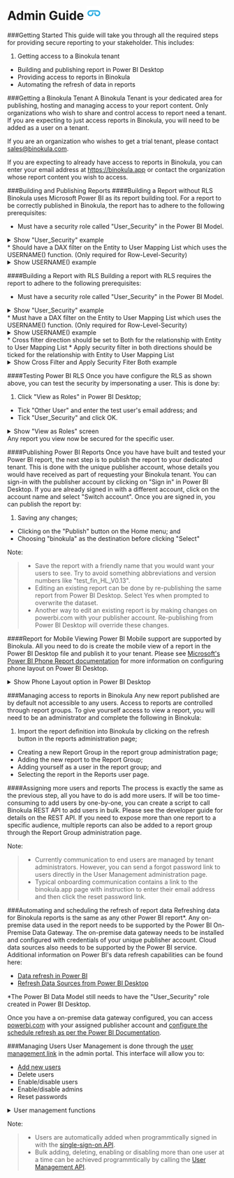 # Admin Guide ![](images/favicon.png)

###Getting Started
This guide will take you through all the required steps for providing secure reporting to your stakeholder. This includes:

1. Getting access to a Binokula tenant
+ Building and publishing report in Power BI Desktop
+ Providing access to reports in Binokula
+ Automating the refresh of data in reports


###Getting a Binokula Tenant
A Binokula Tenant is your dedicated area for publishing, hosting and managing access to your report content. Only organizations who wish to share and control access to report need a tenant. If you are expecting to just access reports in Binokula, you will need to be added as a user on a tenant.

If you are an organization who wishes to get a trial tenant, please contact <sales@binokula.com>.

If you are expecting to already have access to reports in Binokula, you can enter your email address at <https://binokula.app> or contact the organization whose report content you wish to access.

###Building and Publishing Reports
####Building a Report without RLS
Binokula uses Microsoft Power BI as its report building tool. For a report to be correctly published in Binokula, the report has to adhere to the following prerequisites:

* Must have a security role called "User_Security" in the Power BI Model.
<details>
  <summary>
    Show "User_Security" example
  </summary>
  ![alt text](images/admin-guide/user_security_role.PNG "User_Security role")
</details>
* Should have a DAX filter on the Entity to User Mapping List which uses the USERNAME() function. (Only required for Row-Level-Security)
<details>
  <summary>
    Show USERNAME() example
  </summary>
  ![alt text](images/admin-guide/username_filter.PNG "USERNAME() filter")
</details>

####Building a Report with RLS
Building a report with RLS requires the report to adhere to the following prerequisites:

* Must have a security role called "User_Security" in the Power BI Model.
<details>
  <summary>
    Show "User_Security" example
  </summary>
  ![alt text](images/admin-guide/user_security_role.PNG "User_Security role")
</details>
* Must have a DAX filter on the Entity to User Mapping List which uses the USERNAME() function. (Only required for Row-Level-Security)
<details>
  <summary>
    Show USERNAME() example
  </summary>
  ![alt text](images/admin-guide/username_filter.PNG "USERNAME() filter")
</details>
* Cross filter direction should be set to Both for the relationship with Entity to User Mapping List
* Apply security filter in both directions should be ticked for the relationship with Entity to User Mapping List
<details>
  <summary>
    Show Cross Filter and Apply Security Fiter Both example
  </summary>
  ![alt text](images/admin-guide/filter_both_tick.PNG "Both filter example")
</details>

####Testing Power BI RLS
Once you have configure the RLS as shown above, you can test the security by impersonating a user. This is done by:

1. Click "View as Roles" in Power BI Desktop;
+ Tick "Other User" and enter the test user's email address; and
+ Tick "User_Security" and click OK.
<details>
  <summary>
    Show "View as Roles" screen
  </summary>
  ![alt text](images/admin-guide/test_security.PNG "Test security example")
</details>
Any report you view now be secured for the specific user.

####Publishing Power BI Reports
Once you have have built and tested your Power BI report, the next step is to publish the report to your dedicated tenant. This is done with the unique publisher account, whose details you would have received as part of requesting your Binokula tenant. You can sign-in with the publisher account by clicking on "Sign in" in Power BI Desktop. If you are already signed in with a different account, click on the account name and select "Switch account". Once you are signed in, you can publish the report by:

1. Saving any changes;
+ Clicking on the "Publish" button on the Home menu; and 
+ Choosing "binokula" as the destination before clicking "Select"

Note:
> * Save the report with a friendly name that you would want your users to see. Try to avoid something abbreviations and version numbers like "test_fin_HL_V0.13".
> * Editing an existing report can be done by re-publishing the same report from Power BI Desktop. Select Yes when prompted to overwrite the dataset.
> * Another way to edit an existing report is by making changes on powerbi.com with your publisher account. Re-publishing from Power BI Desktop will override these changes.

####Report for Mobile Viewing
Power BI Mobile support are supported by Binokula. All you need to do is create the mobile view of a report in the Power BI Desktop file and publish it to your tenant. Please see [Microsoft's Power BI Phone Report documentation](https://docs.microsoft.com/en-us/power-bi/desktop-create-phone-report) for more information on configuring phone layout on Power BI Desktop.
<details>
  <summary>
    Show Phone Layout option in Power BI Desktop
  </summary>
  ![alt text](images/admin-guide/phone_layout.PNG "Phone Layout example")
</details>


###Managing access to reports in Binokula
Any new report published are by default not accessible to any users. Access to reports are controlled through report groups. To give yourself access to view a report, you will need to be an administrator and complete the following in Binokula:

1. Import the report definition into Binokula by clicking on the refresh button in the reports administration page;
+ Creating a new Report Group in the report group administration page;
+ Adding the new report to the Report Group;
+ Adding yourself as a user in the report group; and
+ Selecting the report in the Reports user page.

####Assigning more users and reports
The process is exactly the same as the previous step, all you have to do is add more users. If will be too time-consuming to add users by one-by-one, you can create a script to call Binokula REST API to add users in bulk. Please see the developer guide for details on the REST API. If you need to expose more than one report to a specific audience, multiple reports can also be added to a report group through the Report Group administration page.

Note:
> * Currently communication to end users are managed by tenant administrators. However, you can send a forgot password link to users directly in the User Management administration page.
> * Typical onboarding communication contains a link to the binokula.app page with instruction to enter their email address and then click the reset password link.

###Automating and scheduling the refresh of report data
Refreshing data for Binokula reports is the same as any other Power BI report*. Any on-premise data used in the report needs to be supported by the Power BI On-Premise Data Gateway. The on-premise data gateway needs to be installed and configured with credentials of your unique publisher account. Cloud data sources also needs to be supported by the Power BI service. Additional information on Power BI's data refresh capabilities can be found here:

* [Data refresh in Power BI](https://docs.microsoft.com/en-us/power-bi/refresh-data)
* [Refresh Data Sources from Power BI Desktop](https://docs.microsoft.com/en-us/power-bi/refresh-data#power-bi-desktop-file)

*The Power BI Data Model still needs to have the "User_Security" role created in Power BI Desktop.

Once you have a on-premise data gateway configured, you can access [powerbi.com](https://powerbi.com) with your assigned publisher account and [configure the schedule refresh as per the Power BI Documentation](https://docs.microsoft.com/en-us/power-bi/refresh-scheduled-refresh).

###Managing Users
User Management is done through the [user management link](https://binokula.app/Admin/Users) in the admin portal. This interface will allow you to:

* [Add new users](https://binokula.app/Admin/AddUser)
* Delete users
* Enable/disable users
* Enable/disable admins
* Reset passwords
<details>
  <summary>
    User management functions
  </summary>
  ![alt text](images/admin-guide/user_functions.PNG "User management functions")
</details>

Note:
> * Users are automatically added when programmtically signed in with the [single-sign-on API](../developer-guide/#single-sign-on).
> * Bulk adding, deleting, enabling or disabling more than one user at a time can be achieved programmtically by calling the [User Management API](../developer-guide/#user-management).



